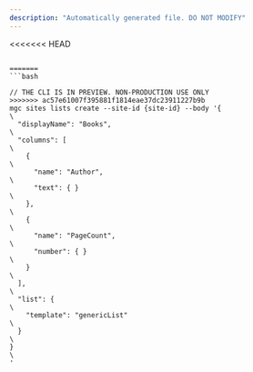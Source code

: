 ```yaml
---
description: "Automatically generated file. DO NOT MODIFY"
---
```


<<<<<<< HEAD
```cli

=======
```bash

// THE CLI IS IN PREVIEW. NON-PRODUCTION USE ONLY
>>>>>>> ac57e61007f395881f1814eae37dc23911227b9b
mgc sites lists create --site-id {site-id} --body '{\
  "displayName": "Books",\
  "columns": [\
    {\
      "name": "Author",\
      "text": { }\
    },\
    {\
      "name": "PageCount",\
      "number": { }\
    }\
  ],\
  "list": {\
    "template": "genericList"\
  }\
}\
'

```